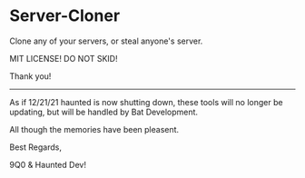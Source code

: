 # Server-Cloner
Clone any of your servers, or steal anyone's server.

MIT LICENSE! DO NOT SKID!


Thank you!

--------------------------------------------------------------------------------
As if 12/21/21 haunted is now shutting  down, these tools will no longer be updating, but will be handled  by Bat Development.

All though the memories have been pleasent.

Best Regards,

9Q0 & Haunted Dev!

